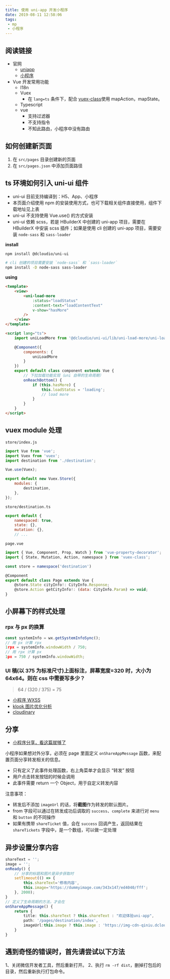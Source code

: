 ```yaml
---
title: 使用 uni-app 开发小程序
date: 2019-08-11 12:58:06
tags:
 - mp
 - 小程序
---
```


## 阅读链接

+ 官网
  + [uniapp](https://uniapp.dcloud.io/)
  + [小程序](https://mp.weixin.qq.com/)
+ Vue 开发常用功能
  + I18n
  + Vuex
    + 在 `lang=ts` 条件下，配合 [vuex-class](https://github.com/ktsn/vuex-class)使用 mapAction，mapState。
  + Typescript
  + vue
    + 支持过滤器
    + 不支持指令
    + 不知此路由，小程序中没有路由

## 如何创建新页面

1. 在 `src/pages` 目录创建新的页面
2. 在 `src/pages.json` 中添加页面路径

## ts 环境如何引入 uni-ui 组件

* uni-ui 目前支持编译到：H5、App、小程序
* 本页面介绍使用 npm 的安装使用方式，也可下载相关组件直接使用，组件下载地址见上表
* uni-ui 不支持使用 Vue.use() 的方式安装
* uni-ui 依赖 scss，若是 HBuilderX 中创建的 uni-app 项目，需要在 HBuilderX 中安装 scss 插件；如果是使用 cli 创建的 uni-app 项目，需要安装 `node-sass` 和 `sass-loader`

**install**

```sh
npm install @dcloudio/uni-ui

# cli 创建的项目需要安装 `node-sass` 和 `sass-loader`
npm install -D node-sass sass-loader
```

**using**

```html
<template>
    <view>
        <uni-load-more
            :status="loadStatus"
            :content-text="loadContentText"
            v-show="hasMore"
        />
    </view>
</template>

<script lang="ts">
    import uniLoadMore from '@dcloudio/uni-ui/lib/uni-load-more/uni-load-more.vue'

    @Component({
        components: {
            uniLoadMore
        }
    })
    export default class component extends Vue {
        // 下拉加载功能实现（uni 自带的生命周期）
        onReachBottom() {
            if (this.hasMore) {
                this.loadStatus = 'loading';
                // load more
            }
        }
    }
</script>

```

## vuex module 处理

`store/index.js`

```js
import Vue from 'vue';
import Vuex from 'vuex';
import destination from './destination';

Vue.use(Vuex);

export default new Vuex.Store({
    modules: {
        destination,
    },
});
```

`store/destination.ts`

```js
export default {
    namespaced: true,
    state: {},
    mutation: {},
    // ...
```

`page.vue`

```js
import { Vue, Component, Prop, Watch } from 'vue-property-decorator';
import { State, Mutation, Action, namespace } from 'vuex-class';

const store = namespace('destination')

@Component
export default class Page extends Vue {
    @store.State cityInfo!: CityInfo.Response;
    @store.Action getCityInfo!: (data: CityInfo.Param) => void;
}
```

## 小屏幕下的样式处理

### rpx 与 px 的换算

```js
const systemInfo = wx.getSystemInfoSync();
// 用 px 计算 rpx
1rpx = systemInfo.windowWidth / 750;
// 用 rpx 计算 px
1px = 750 / systemInfo.windowWidth;
```

### UI 稿(以 375 为标准尺寸)上面标注，屏幕宽度=320 时，大小为 64x64。则在 css 中需要写多少？

>64 / (320 / 375) = 75

+ [小程序 WXSS](https://developers.weixin.qq.com/miniprogram/dev/framework/view/wxss.html#%E5%B0%BA%E5%AF%B8%E5%8D%95%E4%BD%8D)
+ [klook 图片优化分析](https://klook.slab.com/posts/admin-web-%E5%9B%BE%E7%89%87%E6%98%BE%E7%A4%BA-size%E4%BC%98%E5%8C%96-tradeoff%E5%88%86%E6%9E%90-e4ml1xqz)
+ [cloudinary](https://cloudinary.com/documentation/image_transformations#img_trans_overview)

## 分享

+ [小程序分享，看这篇就够了](https://juejin.im/post/5b4418fee51d4519115cde19)

小程序如果想对外分享，必须在 page 里面定义 `onShareAppMessage` 函数，来配置页面分享转发相关的信息。

+ 只有定义了此事件处理函数，右上角菜单才会显示 “转发” 按钮
+ 用户点击转发按钮的时候会调用
+ 此事件需要 return 一个 Object，用于自定义转发内容

注意事项：

+ 转发后不添加 `imageUrl` 的话，将**截图**作为转发的默认图片。
+ from 字段可以通过在转发成功后调取的 `success`、`complete` 来进行对 `menu` 和 `button` 的不同操作
+ 如果有携带 `shareTicket` 值，会在 `success` 回调产生，返回结果在 `shareTickets` 字段中，是一个数组，可以做一定处理

## 异步设置分享内容

```ts
shareText = '';
image = '';
onReady() {
    // 分享的标题和图片是异步获取时
    setTimeout(() => {
        this.shareText='修改内容',
        this.image='https://dummyimage.com/343x147/ed4040/fff';
    }, 2000);
}
// 定义了生命周期的方法，才会在
onShareAppMessage() {
    return {
        title: this.shareText ? this.shareText : "欢迎体验uni-app",
        path: '/pages/destination/index',
        imageUrl:this.image ? this.image : 'https://img-cdn-qiniu.dcloud.net.cn/uniapp/app/share-logo@3.png'
    }
}
```

## 遇到奇怪的错误时，首先请尝试以下方法

1、关闭微信开发者工具，然后重新打开。
2、执行 `rm -rf dist`，删掉打包后的目录，然后重新执行打包命令。
